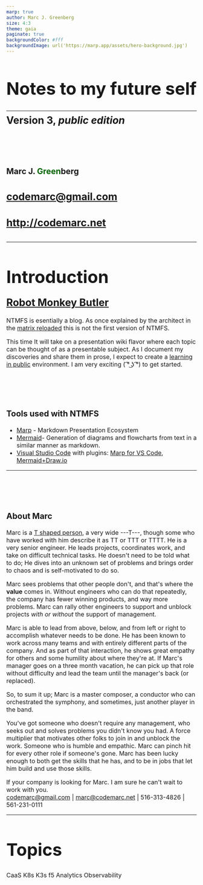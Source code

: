 ```yaml
---
marp: true
author: Marc J. Greenberg
size: 4:3
theme: gaia
paginate: true
backgroundColor: #fff
backgroundImage: url('https://marp.app/assets/hero-background.jpg')
---
```


<!-- _paginate: false -->

<style>
  h1 {font-size:34pt;}  
  p {font-size:14pt}
  h2 {font-size:20pt;margin-top:-6px;}  
</style>
<style scoped>  
  h2 {font-size:20pt;margin-top:-6px;}  
  h3 {font-size:24pt;margin-top:5em;}  
  h4 {font-size:20pt;}  
</style>

# Notes to my future self

<hr/>

## Version 3, _public edition_

### Marc J. <span style="color:darkgreen;">Green</span>berg

#### codemarc@gmail.com

#### http://codemarc.net

---

<style scoped>  
  h3 {font-size:16pt}
  ul {font-size:12pt}
</STYLE>

# Introduction

## [Robot Monkey Butler][1]

NTMFS is esentially a blog. As once explained by the architect in the [matrix reloaded][2] this is not the first version of NTMFS.

This time It will take on a presentation wiki flavor where each topic can be thought of as a presentable subject. As I document my discoveries and share them in prose, I expect to create a [learning in public][3] environment. I am very exciting ( ͡° ͜ʖ ͡°) to get started.  

### Tools used with NTMFS

- [Marp][t1] - Markdown Presentation Ecosystem  
- [Mermaid][t4]- Generation of diagrams and flowcharts from text in a similar manner as markdown.
- [Visual Studio Code][t0]  with plugins: [Marp for VS Code][t2], [Mermaid+Draw.io][t3]  

---

<style scoped>
  p {font-size:12pt}
</style>
  
### About Marc

Marc is a [T shaped person][4], a very wide ---T---, though some who have worked with him describe it as TT or TTT or TTTT. He is a very senior engineer.  He leads projects, coordinates work, and take on difficult technical tasks. He doesn't need to be told what to do; He dives into an unknown set of problems and brings order to chaos and is self-motivated to do so.

Marc sees problems that other people don't, and that's where the **value** comes in. Without
engineers who can do that repeatedly, the company has fewer winning products, and way more problems. Marc can rally other engineers to support and unblock projects *with or without* the support of management.

Marc is able to lead from above, below, and from left or right to accomplish whatever needs to be done. He has been known to work across many teams and with entirely different parts of the company. And as part of that interaction, he shows great empathy for others and some humility about where they're at. If Marc's manager goes on a three month vacation, he can pick up that role without difficulty and lead the team until the manager's back (or replaced).

So, to sum it up; Marc is a master composer, a conductor who can orchestrated the symphony, and sometimes, just another player in the band.

You've got someone who doesn't require any management, who seeks out and solves problems you didn't know you had. A force multiplier that motivates other folks to join in and unblock the work. Someone who is humble and empathic. Marc can pinch hit for every other role if someone's gone. Marc has been lucky enough to both get the skills that he has, and to be in jobs that let him build and use those skills.

If your company is looking for Marc. I am sure he can't wait to work with you.  
codemarc@gmail.com | marc@codemarc.net | 516-313-4826 | 561-231-0111

---

# Topics

CaaS
K8s
K3s
f5
Analytics
Observability

<!-- REFERENCES -->

[t0]: https://code.visualstudio.com/
[t1]: https://marp.app/
[t2]: https://marketplace.visualstudio.com/items?itemName=marp-team.marp-vscode,
[t3]: https://marketplace.visualstudio.com/items?itemName=nopeslide.vscode-drawio-plugin-mermaid
[t4]: https://unpkg.com/mermaid@0.5.2/exdoc/index.html

[1]: https://fb.watch/9P1cHyeIXJ/
[2]: https://youtu.be/LN8EE5JxSGQ?t=86
[3]: https://medium.com/my-learning-journal/why-you-should-learn-in-public-4fd3a6239549
[4]: https://www.forbes.com/sites/lisabodell/2020/08/28/futurethink-forecasts-t-shaped-teams-are-the-future-of-work/?sh=2b816eba5fde